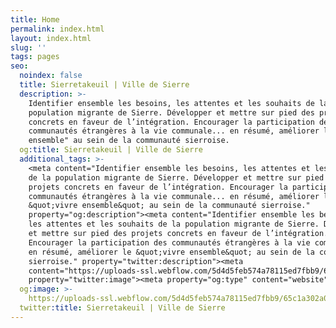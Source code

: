 ```yaml
---
title: Home
permalink: index.html
layout: index.html
slug: ''
tags: pages
seo:
  noindex: false
  title: Sierretakeuil | Ville de Sierre
  description: >-
    Identifier ensemble les besoins, les attentes et les souhaits de la
    population migrante de Sierre. Développer et mettre sur pied des projets
    concrets en faveur de l’intégration. Encourager la participation des
    communautés étrangères à la vie communale... en résumé, améliorer le "vivre
    ensemble" au sein de la communauté sierroise.
  og:title: Sierretakeuil | Ville de Sierre
  additional_tags: >-
    <meta content="Identifier ensemble les besoins, les attentes et les souhaits
    de la population migrante de Sierre. Développer et mettre sur pied des
    projets concrets en faveur de l’intégration. Encourager la participation des
    communautés étrangères à la vie communale... en résumé, améliorer le
    &quot;vivre ensemble&quot; au sein de la communauté sierroise."
    property="og:description"><meta content="Identifier ensemble les besoins,
    les attentes et les souhaits de la population migrante de Sierre. Développer
    et mettre sur pied des projets concrets en faveur de l’intégration.
    Encourager la participation des communautés étrangères à la vie communale...
    en résumé, améliorer le &quot;vivre ensemble&quot; au sein de la communauté
    sierroise." property="twitter:description"><meta
    content="https://uploads-ssl.webflow.com/5d4d5feb574a78115ed7fbb9/65c1a302a0a0c5f27cc30ab6_opengraph.jpg"
    property="twitter:image"><meta property="og:type" content="website">
  og:image: >-
    https://uploads-ssl.webflow.com/5d4d5feb574a78115ed7fbb9/65c1a302a0a0c5f27cc30ab6_opengraph.jpg
  twitter:title: Sierretakeuil | Ville de Sierre
---
```



